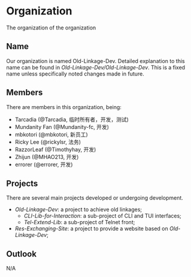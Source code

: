 # Organization
The organization of the organization

## Name
Our organization is named Old-Linkage-Dev. Detailed explanation to this name can be found in *Old-Linkage-Dev/Old-Linkage-Dev*.
This is a fixed name unless specifically noted changes made in future.

## Members
There are members in this organization, being:
- Tarcadia        (@Tarcadia,       临时所有者，开发，测试)
- Mundanity Fan   (@Mundanity-fc,   开发)
- mbkotori        (@mbkotori,       新员工)
- Ricky Lee       (@rickylsr,       法务) 
- RazzorLeaf      (@Timothyhay,     开发)
- Zhijun          (@MHAO213,        开发)
- errorer         (@errorer,        开发)

## Projects
There are several main projects developed or undergoing development.
- *Old-Linkage-Dev*:              a project to achieve old linkages;
  - *CLI-Lib-for-Interaction*:    a sub-project of CLI and TUI interfaces;
  - *Tel-Extend-Lib*:             a sub-project of Telnet front;
- *Res-Exchanging-Site*:          a project to provide a website based on *Old-Linkage-Dev*;

## Outlook
N/A
